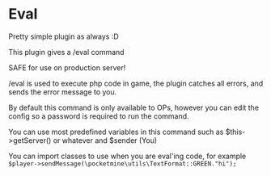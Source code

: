 # Eval
Pretty simple plugin as always :D

This plugin gives a /eval command

SAFE for use on production server!

/eval is used to execute php code in game, the plugin catches all errors, and sends the error message to you.

By default this command is only available to OPs, however you can edit the config so a password is required to run the command.

You can use most predefined variables in this command such as $this->getServer() or whatever and $sender (You)

You can import classes to use when you are eval'ing code, for example `$player->sendMessage(\pocketmine\utils\TextFormat::GREEN."hi");`

